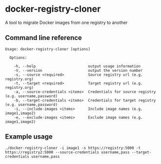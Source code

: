 # docker-registry-cloner
A tool to migrate Docker images from one registry to another

## Command line reference
````
Usage: docker-registry-cloner [options]

  Options:

    -h, --help                        output usage information
    -V, --version                     output the version number
    -s, --source <required>           Source registry url (e.g. registry.org)
    -t, --target <required>           Target registry url (e.g. registry.org)
    -a, --source-credentials <items>  Credentials for source registry (e.g. username,password)
    -b, --target-credentials <items>  Credentials for target registry (e.g. username,password)
    -i, --include-images <items>      Include image names (e.g. image1,image2)
    -e, --exclude-images <items>      Exclude image names (e.g. image1,image2)
````
## Example usage
````
./docker-registry-cloner -i image1 -s https://registry:5000 -t https://registry2:5000 --source-credentials username,pass --target-credentials username,pass
````
